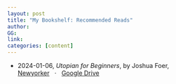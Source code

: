 ```yaml
---
layout: post
title: "My Bookshelf: Recommended Reads"
author: 
GG: 
link: 
categories: [content]
---
```










- 2024-01-06, *Utopian for Beginners*, by Joshua Foer, <br>
    [Newyorker](https://www.newyorker.com/magazine/2012/12/24/utopian-for-beginners) 
    &nbsp; &#183; &nbsp;
    [Google Drive](https://drive.google.com/file/d/1WJ2mqyZz74bnzZoUWSG9LdtaMw4RrwWP/view?usp=drive_link)
